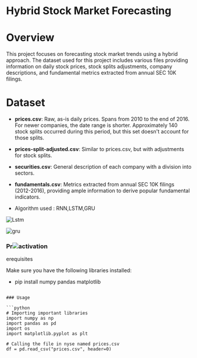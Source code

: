 

# Hybrid Stock Market Forecasting

# Overview

This project focuses on forecasting stock market trends using a hybrid approach. The dataset used for this project includes various files providing information on daily stock prices, stock splits adjustments, company descriptions, and fundamental metrics extracted from annual SEC 10K filings.

# Dataset

- **prices.csv**: Raw, as-is daily prices. Spans from 2010 to the end of 2016. For newer companies, the date range is shorter. Approximately 140 stock splits occurred during this period, but this set doesn't account for those splits.
  
- **prices-split-adjusted.csv**: Similar to prices.csv, but with adjustments for stock splits.

- **securities.csv**: General description of each company with a division into sectors.

- **fundamentals.csv**: Metrics extracted from annual SEC 10K filings (2012-2016), providing ample information to derive popular fundamental indicators.

- Algorithm used : RNN,LSTM,GRU


![Lstm](https://github.com/Pk7372singh/hybrid-stock-market-forcasting/assets/92020279/3fb8b5c0-220e-4d8f-bd7e-cc54b70e8eaa)

![gru](https://github.com/Pk7372singh/hybrid-stock-market-forcasting/assets/92020279/25ca5100-1049-4bee-a896-be9f19f738bf)

### Pr![activation](https://github.com/Pk7372singh/hybrid-stock-market-forcasting/assets/92020279/9f106e0f-26e9-4a15-9f1e-ba2e63327d80)
erequisites

Make sure you have the following libraries installed:


- pip install numpy pandas matplotlib
```

### Usage

```python
# Importing important libraries
import numpy as np
import pandas as pd
import os
import matplotlib.pyplot as plt

# Calling the file in nyse named prices.csv
df = pd.read_csv("prices.csv", header=0)
```

